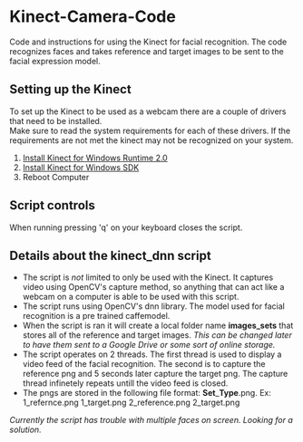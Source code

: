 # Kinect-Camera-Code
 Code and instructions for using the Kinect for facial recognition. The code recognizes faces and takes reference and target images to be sent to the facial expression model.  

## Setting up the Kinect  
To set up the Kinect to be used as a webcam there are a couple of drivers that need to be installed.  
Make sure to read the system requirements for each of these drivers. If the requirements are not met the kinect may not be recognized on your system.  

1. [Install Kinect for Windows Runtime 2.0](https://www.microsoft.com/en-us/download/details.aspx?id=44559)
2. [Install Kinect for Windows SDK](https://www.microsoft.com/en-us/download/details.aspx?id=44561)
3. Reboot Computer

## Script controls
When running pressing 'q' on your keyboard closes the script.  

## Details about the kinect_dnn script
- The script is <em>not</em> limited to only be used with the Kinect. It captures video using OpenCV's capture method, so anything that can act like a webcam on a computer is able to be used with this script.
- The script runs using OpenCV's dnn library. The model used for facial recognition is a pre trained caffemodel.  
- When the script is ran it will create a local folder name **images_sets** that stores all of the reference and target images. <em>This can be changed later to have them sent to a Google Drive or some sort of online storage.</em>
- The script operates on 2 threads. The first thread is used to display a video feed of the facial recognition. The second is to capture the reference png and 5 seconds later capture the target png. The capture thread infinetely repeats untill the video feed is closed.  
- The pngs are stored in the following file format: **Set**\_**Type**.png. 
Ex:
1_refernce.png
1_target.png
2_reference.png
2_target.png 
  
<em>Currently the script has trouble with multiple faces on screen. Looking for a solution.</em>  



